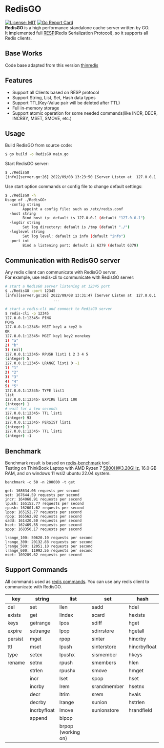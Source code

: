 # RedisGO

[![License: MIT](https://img.shields.io/badge/License-MIT-yellow.svg)](https://github.com/innovationb1ue/RedisGO/blob/main/LICENSE)
[![Go Report Card](https://goreportcard.com/badge/github.com/innovationb1ue/RedisGO)](https://goreportcard.com/report/github.com/innovationb1ue/RedisGO)  
**RedisGO** is a high performance standalone cache server written by GO.  
It implemented full [RESP](https://redis.io/docs/reference/protocol-spec/)(Redis Serialization Protocol), so it supports
all Redis clients.


## Base Works
Code base adapted from this version
[thinredis](https://github.com/VincentFF/thinredis/tree/86fa648426da7e9c3ff4c04aef1e43f1fdc7b1ac)


## Features

* Support all Clients based on RESP protocol
* Support String, List, Set, Hash data types
* Support TTL(Key-Value pair will be deleted after TTL)
* Full in-memory storage
* Support atomic operation for some needed commands(like INCR, DECR, INCRBY, MSET, SMOVE, etc.)

## Usage
Build RedisGO from source code:
```bash
$ go build -o RedisGO main.go
```
Start RedisGO server:
```bash
$ ./RedisGO
[info][server.go:26] 2022/09/08 13:23:50 [Server Listen at  127.0.0.1 : 6379]
```
Use start option commands or config file to change default settings:
```bash 
$ ./RedisGO -h
Usage of ./RedisGO:
  -config string
        Appoint a config file: such as /etc/redis.conf
  -host string
        Bind host ip: default is 127.0.0.1 (default "127.0.0.1")
  -logdir string
        Set log directory: default is /tmp (default "./")
  -loglevel string
        Set log level: default is info (default "info")
  -port int
        Bind a listening port: default is 6379 (default 6379)
```
## Communication with RedisGO server
Any redis client can communicate with RedisGO server.  
For example, use redis-cli to communicate with RedisGO server:

```bash
# start a RedisGO server listening at 12345 port
$ ./RedisGO -port 12345
[info][server.go:26] 2022/09/08 13:31:47 [Server Listen at  127.0.0.1 : 12345]
                      ...

# start a redis-cli and connect to RedisGO server
$ redis-cli -p 12345
127.0.0.1:12345> PING
PONG
127.0.0.1:12345> MSET key1 a key2 b
OK
127.0.0.1:12345> MGET key1 key2 nonekey
1) "a"
2) "b"
3) (nil)
127.0.0.1:12345> RPUSH list1 1 2 3 4 5
(integer) 5
127.0.0.1:12345> LRANGE list1 0 -1
1) "1"
2) "2"
3) "3"
4) "4"
5) "5"
127.0.0.1:12345> TYPE list1
list
127.0.0.1:12345> EXPIRE list1 100
(integer) 1
# wait for a few seconds
127.0.0.1:12345> TTL list1
(integer) 93
127.0.0.1:12345> PERSIST list1
(integer) 1
127.0.0.1:12345> TTL list1
(integer) -1
```


## Benchmark

Benchmark result is based on [redis-benchmark](https://redis.io/topics/benchmarks) tool.  
Testing on ThinkBook Laptop with AMD Ryzen 7 5800H@3.20GHz, 16.0 GB RAM, and on windows 11 wsl2 ubuntu 22.04 system.

`benchmark -c 50 -n 200000 -t get`

```text
get: 168634.06 requests per second
set: 167644.59 requests per second
incr: 164068.91 requests per second
lpush: 165152.77 requests per second
rpush: 162601.62 requests per second
lpop: 165152.77 requests per second
rpop: 165562.92 requests per second
sadd: 161420.50 requests per second
hset: 162469.55 requests per second
spop: 168350.17 requests per second

lrange_100: 50620.10 requests per second
lrange_300: 20132.88 requests per second
lrange_500: 12051.10 requests per second
lrange_600: 11992.56 requests per second
mset: 109289.62 requests per second
```

## Support Commands
All commands used as [redis commands](https://redis.io/commands/). You can use any redis client to communicate with RedisGO.

| key     | string      | list               | set         | hash         |
|---------|-------------|--------------------|-------------|--------------|
| del     | set         | llen               | sadd        | hdel         |
| exists  | get         | lindex             | scard       | hexists      |
| keys    | getrange    | lpos               | sdiff       | hget         |
| expire  | setrange    | lpop               | sdirrstore  | hgetall      |
| persist | mget        | rpop               | sinter      | hincrby      |
| ttl     | mset        | lpush              | sinterstore | hincrbyfloat |
| type    | setex       | lpushx             | sismember   | hkeys        |
| rename  | setnx       | rpush              | smembers    | hlen         |
|         | strlen      | rpushx             | smove       | hmget        |
|         | incr        | lset               | spop        | hset         |
|         | incrby      | lrem               | srandmember | hsetnx       |
|         | decr        | ltrim              | srem        | hvals        |
|         | decrby      | lrange             | sunion      | hstrlen      |
|         | incrbyfloat | lmove              | sunionstore | hrandfield   |
|         | append      | blpop              |             |              |
|         |             | brpop (working on) |             |
